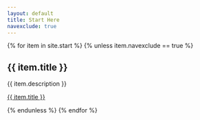 ```yaml
---
layout: default
title: Start Here
navexclude: true
---
```


{% for item in site.start %}
{% unless item.navexclude == true %}
  <h2>{{ item.title }}</h2>
  <p>{{ item.description }}</p>
  <p><a href="{{ item.url }}">{{ item.title }}</a></p>
{% endunless %}
{% endfor %}
